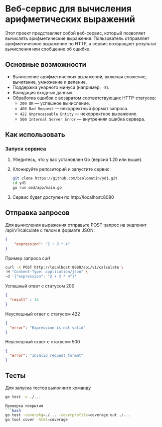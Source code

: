 # Веб-сервис для вычисления арифметических выражений

Этот проект представляет собой веб-сервис, который позволяет вычислять арифметические выражения. Пользователь отправляет арифметическое выражение по HTTP, а сервис возвращает результат вычисления или сообщение об ошибке.

## Основные возможности

- Вычисление арифметических выражений, включая сложение, вычитание, умножение и деление.
- Поддержка унарного минуса (например, `-5`).
- Валидация входных данных.
- Обработка ошибок с возвратом соответствующих HTTP-статусов:
  - `200 OK` — успешное вычисление.
  - `400 Bad Request` — некорректный формат запроса.
  - `422 Unprocessable Entity` — некорректное выражение.
  - `500 Internal Server Error` — внутренняя ошибка сервера.

## Как использовать

### Запуск сервиса

1. Убедитесь, что у вас установлен Go (версия 1.20 или выше).
2. Клонируйте репозиторий и запустите сервис:

   ```bash
   git clone https://github.com/bsolomatin/yd1.git
   cd yd1
   go run cmd/app/main.go
   
3. Сервис будет доступен по http://localhost:8080

## Отправка запросов
Для вычисления выражения отправьте POST-запрос на эндпоинт /api/v1/calculate с телом в формате JSON:
```json
{
    "expression": "2 + 3 * 4"
}
```

Пример запроса curl
```bash
curl -X POST http://localhost:8080/api/v1/calculate \
-H "Content-Type: application/json" \
-d '{"expression": "2 + 3 * 4"}'
```

Успешный ответ с статусом 200
```json
{
  "result" : 14
}
```
Неуспешный ответ с статусом 422
```json
{
  "error": "Expression is not valid"
}
```
Неуспешный ответ с статусом 500
```json
{
  "error": "Invalid request format"
}
```
## Тесты
Для запуска тестов выполните команду
```bash
go test -v ./...

Проверка покрытия
```bash
go test -coverpkg=./... -coverprofile=coverage.out ./...
go tool cover -html=coverage 
